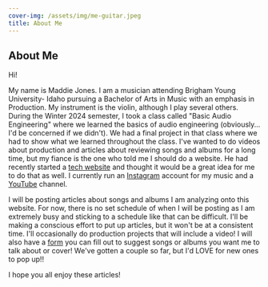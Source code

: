 ```yaml
---
cover-img: /assets/img/me-guitar.jpeg
title: About Me
---
```


## About Me


Hi!

My name is Maddie Jones. I am a musician attending Brigham Young University- Idaho pursuing a Bachelor of Arts in Music with an emphasis in Production. My instrument is the violin, although I play several others. During the Winter 2024 semester, I took a class called "Basic Audio Engineering" where we learned the basics of audio engineering (obviously... I'd be concerned if we didn't). We had a final project in that class where we had to show what we learned throughout the class. I've wanted to do videos about production and articles about reviewing songs and albums for a long time, but my fiance is the one who told me I should do a website. He had recently started a <a href="https://trevinjones.com">tech website</a> and thought it would be a great idea for me to do that as well. I currently run an <a href="https://www.instagram.com/musicbymadds23">Instagram</a> account for my music and a <a href="https://www.youtube.com/@musicbymadds23">YouTube</a> channel.

I will be posting articles about songs and albums I am analyzing onto this website. For now, there is no set schedule of when I will be posting as I am extremely busy and sticking to a schedule like that can be difficult. I'll be making a conscious effort to put up articles, but it won't be at a consistent time. I'll occasionally do production projects that will include a video! I will also have a <a href="/suggestionsform" >form</a> you can fill out to suggest songs or albums you want me to talk about or cover! We've gotten a couple so far, but I'd LOVE for new ones to pop up!!

I hope you all enjoy these articles!

